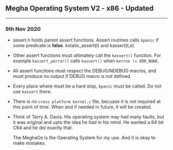 ## Megha Operating System V2 - x86 - Updated
------------------------------------------------------------------------------

### 9th Nov 2020

* assert.h holds parent assert functions. Assert routines calls `kpanic` if
  some predicate is **false**.
    kstatic_assert(t) and kassert(t,e)

* Other assert functions must ultimately call the `kassert()` function. 
  For example `kassert_perror()` calls `kassert()` when `kerrno != ERR_NONE`.

* All assert functions must respect the DEBUG/NDEBUG macros, and must produce
  no output if DEBUG macro is not defined.

* Every place where must be a hard stop, `kpanic` must be called. Do not use
  `kassert` there.

* There is no `cross platform kernel.c` file, becuase it is not required at
  this point of time. When and if needed in future, it will be created.

* Think of Terry A. Davis. His operating system may had many faults, but it was
  original and upto the idea he had in his mind. He wanted a 64 bit C64 and he
  did exactly that.

  The MeghaOs is the Operating System for my use. And it is okay to make
  mistakes.
